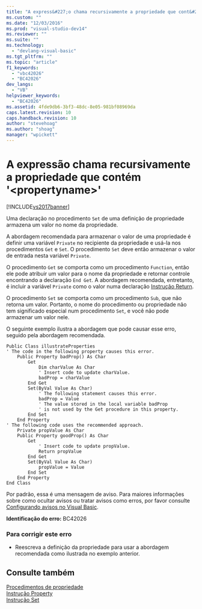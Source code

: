 ```yaml
---
title: "A express&#227;o chama recursivamente a propriedade que cont&#233;m &#39;&lt;propertyname&gt;&#39; | Microsoft Docs"
ms.custom: ""
ms.date: "12/03/2016"
ms.prod: "visual-studio-dev14"
ms.reviewer: ""
ms.suite: ""
ms.technology: 
  - "devlang-visual-basic"
ms.tgt_pltfrm: ""
ms.topic: "article"
f1_keywords: 
  - "vbc42026"
  - "BC42026"
dev_langs: 
  - "VB"
helpviewer_keywords: 
  - "BC42026"
ms.assetid: 4fde9db6-3bf3-48dc-8e05-981bf08969da
caps.latest.revision: 10
caps.handback.revision: 10
author: "stevehoag"
ms.author: "shoag"
manager: "wpickett"
---
```

# A express&#227;o chama recursivamente a propriedade que cont&#233;m &#39;&lt;propertyname&gt;&#39;
[!INCLUDE[vs2017banner](../../../csharp/includes/vs2017banner.md)]

Uma declaração no procedimento `Set` de uma definição de propriedade armazena um valor no nome da propriedade.  
  
 A abordagem recomendada para armazenar o valor de uma propriedade é definir uma variável `Private` no recipiente da propriedade e usá\-la nos procedimentos `Get` e `Set`.  O procedimento `Set` deve então armazenar o valor de entrada nesta variável `Private`.  
  
 O procedimento `Get` se comporta como um procedimento `Function`, então ele pode atribuir um valor para o nome da propriedade e retornar controle encontrando a declaração `End Get`.  A abordagem recomendada, entretanto, é incluir a variável `Private` como o valor numa declaração [Instrução Return](../../../visual-basic/language-reference/statements/return-statement.md).  
  
 O procedimento `Set` se comporta como um procedimento `Sub`, que não retorna um valor.  Portanto, o nome do procedimento ou propriedade não tem significado especial num procedimento `Set`, e você não pode armazenar um valor nele.  
  
 O seguinte exemplo ilustra a abordagem que pode causar esse erro, seguido pela abordagem recomendada.  
  
```  
Public Class illustrateProperties  
' The code in the following property causes this error.  
    Public Property badProp() As Char  
        Get  
            Dim charValue As Char  
            ' Insert code to update charValue.  
            badProp = charValue  
        End Get  
        Set(ByVal Value As Char)  
            ' The following statement causes this error.  
            badProp = Value  
            ' The value stored in the local variable badProp  
            ' is not used by the Get procedure in this property.  
        End Set  
    End Property  
' The following code uses the recommended approach.  
    Private propValue As Char  
    Public Property goodProp() As Char  
        Get  
            ' Insert code to update propValue.  
            Return propValue  
        End Get  
        Set(ByVal Value As Char)  
            propValue = Value  
        End Set  
    End Property  
End Class  
```  
  
 Por padrão, essa é uma mensagem de aviso.  Para maiores informações sobre como ocultar avisos ou tratar avisos como erros, por favor consulte [Configurando avisos no Visual Basic](/visual-studio/ide/configuring-warnings-in-visual-basic).  
  
 **Identificação do erro:**  BC42026  
  
### Para corrigir este erro  
  
-   Reescreva a definição da propriedade para usar a abordagem recomendada como ilustrada no exemplo anterior.  
  
## Consulte também  
 [Procedimentos de propriedade](../../../visual-basic/programming-guide/language-features/procedures/property-procedures.md)   
 [Instrução Property](../../../visual-basic/language-reference/statements/property-statement.md)   
 [Instrução Set](../../../visual-basic/language-reference/statements/set-statement.md)